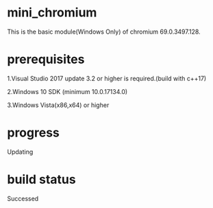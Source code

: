 # mini_chromium
This is the basic module(Windows Only) of chromium 69.0.3497.128. 

# prerequisites
1.Visual Studio 2017 update 3.2 or higher is required.(build with c++17)

2.Windows 10 SDK (minimum 10.0.17134.0)

3.Windows Vista(x86,x64) or higher

# progress
Updating

# build status
Successed
